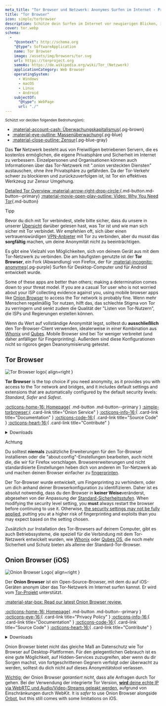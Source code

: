 ```yaml
---
meta_title: "Tor Browser und Netzwerk: Anonymes Surfen im Internet - Privacy Guides"
title: "Tor Browser"
icon: simple/torbrowser
description: Schütze dein Surfen im Internet vor neugierigen Blicken, indem du das Tor-Netzwerk nutzt, ein sicheres Netzwerk, das die Zensur umgeht.
cover: tor.webp
schema:
  - 
    "@context": http://schema.org
    "@type": SoftwareApplication
    name: Tor Browser
    image: /assets/img/browsers/tor.svg
    url: https://torproject.org
    sameAs: https://de.wikipedia.org/wiki/Tor_(Netzwerk)
    applicationCategory: Web Browser
    operatingSystem:
      - Windows
      - macOS
      - Linux
      - Android
    subjectOf:
      "@type": WebPage
      url: "./"
---
```


<small>Schützt vor der/den folgenden Bedrohung(en):</small>

- [:material-account-cash: Überwachungskapitalismus](basics/common-threats.md#surveillance-as-a-business-model ""){.pg-brown}
- [:material-eye-outline: Massenüberwachung](basics/common-threats.md#mass-surveillance-programs ""){.pg-blue}
- [:material-close-outline: Zensur](basics/common-threats.md#avoiding-censorship ""){.pg-blue-gray}

Das **Tor** Netzwerk besteht aus von Freiwilligen betriebenen Servern, die es kostenlos ermöglichen, die eigene Privatsphäre und Sicherheit im Internet zu verbessern. Einzelpersonen und Organisationen können auch Informationen über das Tor-Netzwerk mit ".onion versteckten Diensten" austauschen, ohne ihre Privatsphäre zu gefährden. Da der Tor-Verkehr schwer zu blockieren und zurückzuverfolgen ist, ist Tor ein effektives Werkzeug zur Zensur Umgehung.

[Detailed Tor Overview :material-arrow-right-drop-circle:](advanced/tor-overview.md ""){.md-button.md-button--primary} [:material-movie-open-play-outline: Video: Why You Need Tor](https://www.privacyguides.org/videos/2025/03/02/why-you-need-tor ""){.md-button}

<div class="admonition tip" markdown>
<p class="admonition-title">Tipp</p>

Bevor du dich mit Tor verbindest, stelle bitte sicher, dass du unsere in unserer [Übersicht](advanced/tor-overview.md) darüber gelesen hast, was Tor ist und wie man sich sicher mit Tor verbindet. Wir empfehlen oft, sich über einen vertrauenswürdigen [VPN-Anbieter](vpn.md) mit Tor zu verbinden, aber du musst das **sorgfältig** machen, um deine Anonymität nicht zu beeinträchtigen.

</div>

Es gibt eine Vielzahl von Möglichkeiten, sich von deinem Gerät aus mit dem Tor-Netzwerk zu verbinden. Die am häufigsten genutzte ist der **Tor Browser**, ein Fork (Abwandlung) von Firefox, der für [:material-incognito: anonymes](basics/common-threats.md#anonymity-vs-privacy ""){.pg-purple} Surfen für Desktop-Computer und für Android entwickelt wurde.

Some of these apps are better than others; making a determination comes down to your threat model. If you are a casual Tor user who is not worried about your ISP collecting evidence against you, using mobile browser apps like [Onion Browser](#onion-browser-ios) to access the Tor network is probably fine. Wenn mehr Menschen regelmäßig Tor nutzen, hilft das, das schlechte Stigma von Tor zu verringern und senkt zudem die Qualität der "Listen von Tor-Nutzern", die ISPs und Regierungen erstellen können.

Wenn du Wert auf vollständige Anonymität legst, solltest du **ausschließlich** den Tor-Browser-Client verwenden, idealerweise in einer Kombination aus [Whonix](desktop.md#whonix) und [Qubes](desktop.md#qubes-os). Mobile Browser sind bei Tor weniger verbreitet (und daher anfälliger für Fingerprinting). Außerdem sind diese Konfigurationen nicht so rigoros gegen Deanonymisierung getestet.

## Tor Browser

<div class="admonition recommendation" markdown>

![Tor Browser logo](assets/img/browsers/tor.svg){ align=right }

**Tor Browser** is the top choice if you need anonymity, as it provides you with access to the Tor network and bridges, and it includes default settings and extensions that are automatically configured by the default security levels: *Standard*, *Safer* and *Safest*.

[:octicons-home-16: Homepage](https://torproject.org){ .md-button .md-button--primary }
[:simple-torbrowser:](http://2gzyxa5ihm7nsggfxnu52rck2vv4rvmdlkiu3zzui5du4xyclen53wid.onion){ .card-link title="Onion Service" }
[:octicons-info-16:](https://tb-manual.torproject.org){ .card-link title="Documentation" }
[:octicons-code-16:](https://gitlab.torproject.org/tpo/applications/tor-browser){ .card-link title="Source Code" }
[:octicons-heart-16:](https://donate.torproject.org){ .card-link title="Contribute" }

<details class="downloads" markdown>
<summary>Downloads</summary>

- [:simple-googleplay: Google Play](https://play.google.com/store/apps/details?id=org.torproject.torbrowser)
- [:simple-android: Android](https://torproject.org/download/#android)
- [:fontawesome-brands-windows: Windows](https://torproject.org/download)
- [:simple-apple: macOS](https://torproject.org/download)
- [:simple-linux: Linux](https://torproject.org/download)

</details>

</div>

<div class="admonition danger" markdown>
<p class="admonition-title">Achtung</p>

Du solltest **niemals** zusätzliche Erweiterungen für den Tor-Browser installieren oder die "about:config"-Einstellungen bearbeiten, auch nicht die, die wir für Firefox vorschlagen. Browsererweiterungen und nicht standardisierte Einstellungen heben dich von anderen im Tor-Netzwerk ab und machen deinen Browser einfacher zu [fingerprinten](https://support.torproject.org/glossary/browser-fingerprinting).

</div>

Der Tor-Browser wurde entwickelt, um Fingerprinting zu verhindern, oder um dich anhand deiner Browserkonfiguration zu identifizieren. Daher ist es absolut notwendig, dass du den Browser in **keiner Weise**veränderst, abgesehen von der Anpassung der [Standard-Sicherheitsstufen](https://tb-manual.torproject.org/security-settings). When modifying the security level setting, you **must** always restart the browser before continuing to use it. Otherwise, [the security settings may not be fully applied](https://www.privacyguides.org/articles/2025/05/02/tor-security-slider-flaw), putting you at a higher risk of fingerprinting and exploits than you may expect based on the setting chosen.

Zusätzlich zur Installation des Tor-Browsers auf deinem Computer, gibt es auch Betriebssysteme, die speziell für die Verbindung mit dem Tor-Netzwerk entwickelt wurden, wie [Whonix](desktop.md#whonix) oder [Qubes OS](desktop.md#qubes-os), die noch mehr Sicherheit und Schutz bieten als alleine der Standard-Tor-Browser.

## Onion Browser (iOS)

<div class="admonition recommendation" markdown>

![Onion Browser Logo](assets/img/self-contained-networks/onion_browser.svg){ align=right }

Der **Onion Browser** ist ein Open-Source-Browser, mit dem du auf iOS-Geräten anonym über das Tor-Netzwerk im Internet surfen kannst. Er wird vom [Tor-Projekt](https://support.torproject.org/glossary/onion-browser) unterstützt.

[:material-star-box: Read our latest Onion Browser review.](https://www.privacyguides.org/articles/2024/09/18/onion-browser-review)

[:octicons-home-16: Homepage](https://onionbrowser.com){ .md-button .md-button--primary }
[:octicons-eye-16:](https://onionbrowser.com/privacy-policy){ .card-link title="Privacy Policy" }
[:octicons-info-16:](https://onionbrowser.com/faqs){ .card-link title="Documentation" }
[:octicons-code-16:](https://github.com/OnionBrowser/OnionBrowser){ .card-link title="Source Code" }
[:octicons-heart-16:](https://onionbrowser.com/donate){ .card-link title="Contribute" }

<details class="downloads" markdown>
<summary>Downloads</summary>

- [:simple-appstore: App Store](https://apps.apple.com/app/id519296448)

</details>

</div>

Onion Browser bietet nicht das gleiche Maß an Datenschutz wie Tor Browser auf Desktop-Plattformen. Für den gelegentlichen Gebrauch ist es eine gute Möglichkeit, auf Hidden-Services zuzugreifen, aber wenn du dir Sorgen machst, von fortgeschrittenen Gegnern verfolgt oder überwacht zu werden, solltest du dich nicht auf dieses Anonymitätstool verlassen.

[Wichtig:](https://github.com/privacyguides/privacyguides.org/issues/2929) der Onion Browser *garantiert nicht*, dass alle Anfragen durch Tor gehen. Bei der Verwendung der integrierte Tor Version, [**wird** deine echte IP via WebRTC und Audio/Video-Streams geleakt werden](https://onionbrowser.com/faqs), aufgrund von Einschränkungen durch WebKit. It is *safer* to use Onion Browser alongside [Orbot](alternative-networks.md#orbot), but this still comes with some limitations on iOS.
